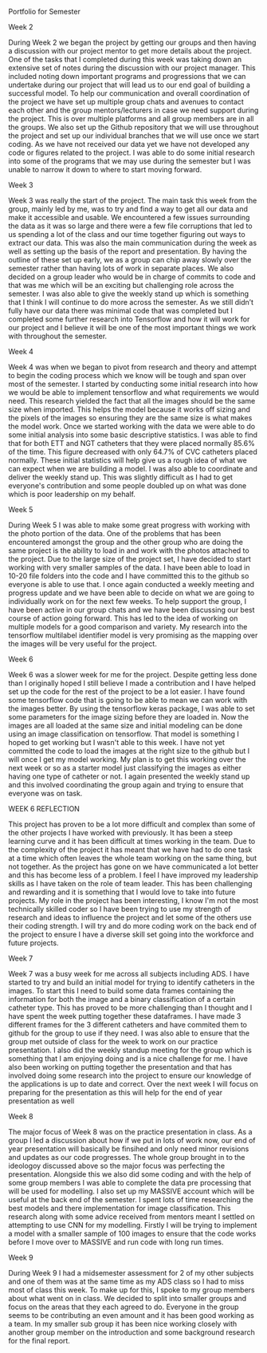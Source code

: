 Portfolio for Semester

Week 2

During Week 2 we began the project by getting our groups and then having a discussion with our project mentor to get more details about the project. One of the tasks that I completed during this week was taking down an extensive set of notes during the discussion with our project manager. This included noting down important programs and progressions that we can undertake during our project that will lead us to our end goal of building a successful model. To help our communication and overall coordination of the project we have set up multiple group chats and avenues to contact each other and the group mentors/lecturers in case we need support during the project. This is over multiple platforms and all group members are in all the groups. We also set up the Github repository that we will use throughout the project and set up our individual branches that we will use once we start coding. As we have not received our data yet we have not developed any code or figures related to the project. I was able to do some initial research into some of the programs that we may use during the semester but I was unable to narrow it down to where to start moving forward.

Week 3 

Week 3 was really the start of the project. The main task this week from the group, mainly led by me, was to try and find a way to get all our data and make it accessible and usable. We encountered a few issues surrounding the data as it was so large and there were a few file corruptions that led to us spending a lot of the class and our time together figuring out ways to extract our data. This was also the main communication during the week as well as setting up the basis of the report and presentation. By having the outline of these set up early, we as a group can chip away slowly over the semester rather than having lots of work in separate places. We also decided on a group leader who would be in charge of commits to code and that was me which will be an exciting but challenging role across the semester. I was also able to give the weekly stand up which is something that I think I will continue to do more across the semester. As we still didn’t fully have our data there was minimal code that was completed but I completed some further research into Tensorflow and how it will work for our project and I believe it will be one of the most important things we work with throughout the semester.

Week 4

Week 4 was when we began to pivot from research and theory and attempt to begin the coding process which we know will be tough and span over most of the semester. I started by conducting some initial research into how we would be able to implement tensorflow and what requirements we would need. This research yielded the fact that all the images should be the same size when imported. This helps the model because it works off sizing and the pixels of the images so ensuring they are the same size is what makes the model work. Once we started working with the data we were able to do some initial analysis into some basic descriptive statistics. I was able to find that for both ETT and NGT catheters that they were placed normally 85.6% of the time. This figure decreased with only 64.7% of CVC catheters placed normally. These initial statistics will help give us a rough idea of what we can expect when we are building a model. I was also able to coordinate and deliver the weekly stand up. This was slightly difficult as I had to get everyone's contribution and some people doubled up on what was done which is poor leadership on my behalf.

Week 5

During Week 5 I was able to make some great progress with working with the photo portion of the data. One of the problems that has been encountered amongst the group and the other group who are doing the same project is the ability to load in and work with the photos attached to the project. Due to the large size of the project set, I have decided to start working with very smaller samples of the data. I have been able to load in 10-20 file folders into the code and I have committed this to the github so everyone is able to use that. I once again conducted a weekly meeting and progress update and we have been able to decide on what we are going to individually work on for the next few weeks. To help support the group, I have been active in our group chats and we have been discussing our best course of action going forward. This has led to the idea of working on multiple models for a good comparison and variety. My research into the tensorflow multilabel identifier model is very promising as the mapping over the images will be very useful for the project.

Week 6

Week 6 was a slower week for me for the project. Despite getting less done than I originally hoped I still believe I made a contribution and I have helped set up the code for the rest of the project to be a lot easier. I have found some tensorflow code that is going to be able to mean we can work with the images better. By using the tensorflow keras package, I was able to set some parameters for the image sizing before they are loaded in. Now the images are all loaded at the same size and initial modeling can be done using an image classification on tensorflow. That model is something I hoped to get working but I wasn't able to this week. I have not yet committed the code to load the images at the right size to the github but I will once I get my model working. My plan is to get this working over the next week or so as a starter model just classifying the images as either having one type of catheter or not. I again presented the weekly stand up and this involved coordinating the group again and trying to ensure that everyone was on task.

WEEK 6 REFLECTION

This project has proven to be a lot more difficult and complex than some of the other projects I have worked with previously. It has been a steep learning curve and it has been difficult at times working in the team. Due to the complexity of the project it has meant that we have had to do one task at a time which often leaves the whole team working on the same thing, but not together. As the project has gone on we have communicated a lot better and this has become less of a problem. I feel I have improved my leadership skills as I have taken on the role of team leader. This has been challenging and rewarding and it is something that I would love to take into future projects. My role in the project has been interesting, I know I'm not the most technically skilled coder so I have been trying to use my strength of research and ideas to influence the project and let some of the others use their coding strength. I will try and do more coding work on the back end of the project to ensure I have a diverse skill set going into the workforce and future projects.

Week 7

Week 7 was a busy week for me across all subjects including ADS. I have started to try and build an initial model for trying to identify catheters in the images. To start this I need to build some data frames containing the information for both the image and a binary classification of a certain catheter type. This has proved to be more challenging than I thought and I have spent the week putting together these dataframes. I have made 3 different frames for the 3 different catheters and have commited them to github for the group to use if they need. I was also able to ensure that the group met outside of class for the week to work on our practice presentation. I also did the weekly standup meeting for the group which is something that I am enjoying doing and is a nice challenge for me. I have also been working on putting together the presentation and that has involved doing some research into the project to ensure our knowledge of the applications is up to date and correct. Over the next week I will focus on preparing for the presentation as this will help for the end of year presentation as well

Week 8 

The major focus of Week 8 was on the practice presentation in class. As a group I led a discussion about how if we put in lots of work now, our end of year presentation will basically be finsihed and only need minor revisions and updates as our code progresses. The whole group brought in to the ideologoy discussed above so the major focus was perfecting the presentation. Alongside this we also did some coding and with the help of some group members I was able to complete the data pre processing that will be used for modelling. I also set up my MASSIVE account which will be useful at the back end of the semester. I spent lots of time researching the best models and there implementation for image classification. This research along with some advice received from mentors meant I settled on attempting to use CNN for my modelling. Firstly I will be trying to implement a model with a smaller sample of 100 images to ensure that the code works before I move over to MASSIVE and run code with long run times.

Week 9

During Week 9 I had a midsemester assessment for 2 of my other subjects and one of them was at the same time as my ADS class so I had to miss most of class this week. To make up for this, I spoke to my group members about what went on in class. We decided to split into smaller groups and focus on the areas that they each agreed to do. Everyone in the group seems to be contributing an even amount and it
has been good working as a team. In my smaller sub group it has been nice working closely with another group member on the introduction and some background research for the final report.

